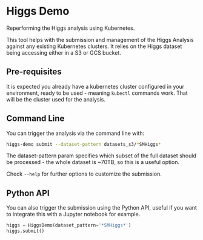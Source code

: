 # Higgs Demo

Reperforming the Higgs analysis using Kubernetes.

This tool helps with the submission and management of the Higgs Analysis
against any existing Kubernetes clusters. It relies on the Higgs dataset being
accessing either in a S3 or GCS bucket.

## Pre-requisites

It is expected you already have a kubernetes cluster configured in your
environment, ready to be used - meaning `kubectl` commands work. That will be
the cluster used for the analysis.

## Command Line

You can trigger the analysis via the command line with:
```bash
higgs-demo submit --dataset-pattern datasets_s3/*SMHiggs*
```

The dataset-pattern param specifies which subset of the full dataset should be
processed - the whole dataset is ~70TB, so this is a useful option.

Check `--help` for further options to customize the submission.

## Python API

You can also trigger the submission using the Python API, useful if you want to
integrate this with a Jupyter notebook for example.
```python
higgs = HiggsDemo(dataset_pattern='*SMHiggs*')
higgs.submit()
```

